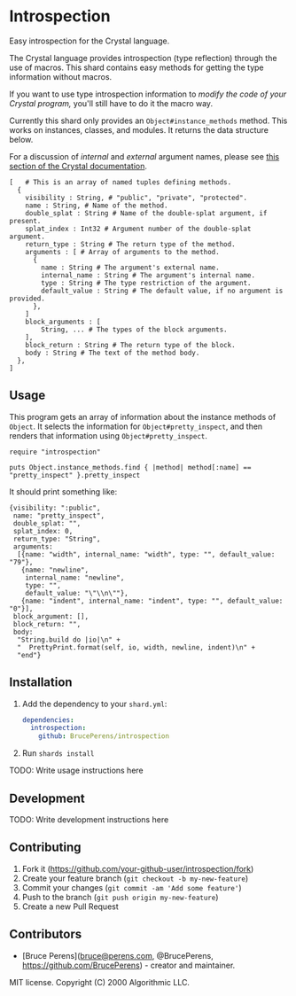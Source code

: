 # Introspection

Easy introspection for the Crystal language.

The Crystal language provides introspection (type reflection) through the use
of macros. This shard contains easy methods for getting the type information
without macros.

If you want to use type introspection information to *modify
the code of your Crystal program,* you'll still have to do it the macro way.

Currently this shard only provides an `Object#instance_methods` method.
This works on instances, classes, and modules. It returns the data
structure below.

For a discussion of *internal* and *external* argument names,
please see [this section of the Crystal documentation](https://crystal-lang.org/reference/syntax_and_semantics/default_values_named_arguments_splats_tuples_and_overloading.html#external-names).
```crystal
[   # This is an array of named tuples defining methods.
  {
    visibility : String, # "public", "private", "protected".
    name : String, # Name of the method.
    double_splat : String # Name of the double-splat argument, if present.
    splat_index : Int32 # Argument number of the double-splat argument.
    return_type : String # The return type of the method.
    arguments : [ # Array of arguments to the method.
      {
        name : String # The argument's external name.
        internal_name : String # The argument's internal name.
        type : String # The type restriction of the argument.
        default_value : String # The default value, if no argument is provided.
      },
    ]
    block_arguments : [
        String, ... # The types of the block arguments.
    ],
    block_return : String # The return type of the block.
    body : String # The text of the method body.
  },
]
```

## Usage

This program gets an array of information about the instance methods
of `Object`. It selects the information for `Object#pretty_inspect`,
and then renders that information using `Object#pretty_inspect`.
```crystal
require "introspection"

puts Object.instance_methods.find { |method| method[:name] == "pretty_inspect" }.pretty_inspect
```
It should print something like:
```
{visibility: ":public",
 name: "pretty_inspect",
 double_splat: "",
 splat_index: 0,
 return_type: "String",
 arguments: 
  [{name: "width", internal_name: "width", type: "", default_value: "79"},
   {name: "newline",
    internal_name: "newline",
    type: "",
    default_value: "\"\\n\""},
   {name: "indent", internal_name: "indent", type: "", default_value: "0"}],
 block_argument: [],
 block_return: "",
 body: 
  "String.build do |io|\n" +
  "  PrettyPrint.format(self, io, width, newline, indent)\n" +
  "end"}
```

## Installation

1. Add the dependency to your `shard.yml`:

   ```yaml
   dependencies:
     introspection:
       github: BrucePerens/introspection
   ```

2. Run `shards install`
  
TODO: Write usage instructions here

## Development

TODO: Write development instructions here

## Contributing

1. Fork it (<https://github.com/your-github-user/introspection/fork>)
2. Create your feature branch (`git checkout -b my-new-feature`)
3. Commit your changes (`git commit -am 'Add some feature'`)
4. Push to the branch (`git push origin my-new-feature`)
5. Create a new Pull Request

## Contributors

- [Bruce Perens](<bruce@perens.com>, @BrucePerens, <https://github.com/BrucePerens>) - creator and maintainer.

MIT license. Copyright (C) 2000 Algorithmic LLC.
